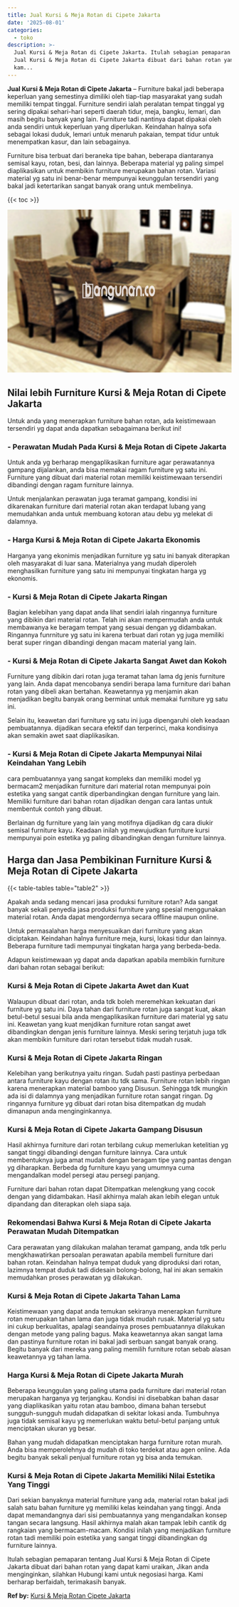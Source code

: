 ```yaml
---
title: Jual Kursi & Meja Rotan di Cipete Jakarta
date: '2025-08-01'
categories:
  - toko
description: >-
  Jual Kursi & Meja Rotan di Cipete Jakarta. Itulah sebagian pemaparan tentang
  Jual Kursi & Meja Rotan di Cipete Jakarta dibuat dari bahan rotan yang dapat
  kam...
---
```


**Jual Kursi & Meja Rotan di Cipete Jakarta** – Furniture bakal jadi beberapa keperluan yang semestinya dimiliki oleh tiap-tiap masyarakat yang sudah memiliki tempat tinggal. Furniture sendiri ialah peralatan tempat tinggal yg sering dipakai sehari-hari seperti daerah tidur, meja, bangku, lemari, dan masih begitu banyak yang lain. Furniture tadi nantinya dapat dipakai oleh anda sendiri untuk keperluan yang diperlukan. Keindahan halnya sofa sebagai lokasi duduk, lemari untuk menaruh pakaian, tempat tidur untuk menempatkan kasur, dan lain sebagainya.

Furniture bisa terbuat dari beraneka tipe bahan, beberapa diantaranya semisal kayu, rotan, besi, dan lainnya. Beberapa material yg paling simpel diaplikasikan untuk membikin furniture merupakan bahan rotan. Variasi material yg satu ini benar-benar mempunyai keunggulan tersendiri yang bakal jadi ketertarikan sangat banyak orang untuk membelinya.

{{< toc >}}

![Jual Kursi & Meja Rotan di Cipete Jakarta](/images/kursi-meja-rotan-murah16.png)

## Nilai lebih Furniture Kursi & Meja Rotan di Cipete Jakarta

Untuk anda yang menerapkan furniture bahan rotan, ada keistimewaan tersendiri yg dapat anda dapatkan sebagaimana berikut ini!

### \- Perawatan Mudah Pada Kursi & Meja Rotan di Cipete Jakarta

Untuk anda yg berharap mengaplikasikan furniture agar perawatannya gampang dijalankan, anda bisa memakai ragam furniture yg satu ini. Furniture yang dibuat dari material rotan memiliki keistimewaan tersendiri dibandingi dengan ragam furniture lainnya.

Untuk menjalankan perawatan juga teramat gampang, kondisi ini dikarenakan furniture dari material rotan akan terdapat lubang yang memudahkan anda untuk membuang kotoran atau debu yg melekat di dalamnya.

### \- Harga Kursi & Meja Rotan di Cipete Jakarta Ekonomis

Harganya yang ekonimis menjadikan furniture yg satu ini banyak diterapkan oleh masyarakat di luar sana. Materialnya yang mudah diperoleh menghasilkan furniture yang satu ini mempunyai tingkatan harga yg ekonomis.

### \- Kursi & Meja Rotan di Cipete Jakarta Ringan

Bagian kelebihan yang dapat anda lihat sendiri ialah ringannya furniture yang dibikin dari material rotan. Telah ini akan mempermudah anda untuk membawanya ke beragam tempat yang sesuai dengan yg didambakan. Ringannya funrniture yg satu ini karena terbuat dari rotan yg juga memiliki berat super ringan dibandingi dengan macam material yang lain.

### \- Kursi & Meja Rotan di Cipete Jakarta Sangat Awet dan Kokoh

Furniture yang dibikin dari rotan juga teramat tahan lama dg jenis furniture yang lain. Anda dapat mencobanya sendiri berapa lama furniture dari bahan rotan yang dibeli akan bertahan. Keawetannya yg menjamin akan menjadikan begitu banyak orang berminat untuk memakai furniture yg satu ini.

Selain itu, keawetan dari furniture yg satu ini juga dipengaruhi oleh keadaan pembuatannya. dijadikan secara efektif dan terperinci, maka kondisinya akan semakin awet saat diaplikasikan.

### \- Kursi & Meja Rotan di Cipete Jakarta Mempunyai Nilai Keindahan Yang Lebih

cara pembuatannya yang sangat kompleks dan memiliki model yg bermacam2 menjadikan furniture dari material rotan mempunyai poin estetika yang sangat cantik diperbandingkan dengan furniture yang lain. Memiliki furniture dari bahan rotan dijadikan dengan cara lantas untuk membentuk contoh yang dibuat.

Berlainan dg furniture yang lain yang motifnya dijadikan dg cara diukir semisal furniture kayu. Keadaan inilah yg mewujudkan furniture kursi mempunyai poin estetika yg paling dibandingkan dengan furniture lainnya.

## Harga dan Jasa Pembikinan Furniture Kursi & Meja Rotan di Cipete Jakarta

{{< table-tables table="table2" >}}

Apakah anda sedang mencari jasa produksi furniture rotan? Ada sangat banyak sekali penyedia jasa produksi furniture yang spesial menggunakan material rotan. Anda dapat mengordernya secara offline maupun online.

Untuk permasalahan harga menyesuaikan dari furniture yang akan diciptakan. Keindahan halnya furniture meja, kursi, lokasi tidur dan lainnya. Beberapa furniture tadi mempunyai tingkatan harga yang berbeda-beda.

Adapun keistimewaan yg dapat anda dapatkan apabila membikin furniture dari bahan rotan sebagai berikut:

### Kursi & Meja Rotan di Cipete Jakarta Awet dan Kuat

Walaupun dibuat dari rotan, anda tdk boleh meremehkan kekuatan dari furniture yg satu ini. Daya tahan dari furniture rotan juga sangat kuat, akan betul-betul sesuai bila anda mengaplikasikan furniture dari material yg satu ini. Keawetan yang kuat menjdikan furniture rotan sangat awet dibandingkan dengan jenis furniture lainnya. Meski sering terjatuh juga tdk akan membikin furniture dari rotan tersebut tidak mudah rusak.

### Kursi & Meja Rotan di Cipete Jakarta Ringan

Kelebihan yang berikutnya yaitu ringan. Sudah pasti pastinya perbedaan antara furniture kayu dengan rotan itu tdk sama. Furniture rotan lebih ringan karena menerapkan material bamboo yang Disusun. Sehingga tdk mungkin ada isi di dalamnya yang menjadikan furniture rotan sangat ringan. Dg ringannya furniture yg dibuat dari rotan bisa ditempatkan dg mudah dimanapun anda menginginkannya.

### Kursi & Meja Rotan di Cipete Jakarta Gampang Disusun

Hasil akhirnya furniture dari rotan terbilang cukup memerlukan ketelitian yg sangat tinggi dibandingi dengan furniture lainnya. Cara untuk membentuknya juga amat mudah dengan beragam tipe yang pantas dengan yg diharapkan. Berbeda dg furniture kayu yang umumnya cuma mengandalkan model persegi atau persegi panjang.

Furniture dari bahan rotan dapat Ditempatkan melengkung yang cocok dengan yang didambakan. Hasil akhirnya malah akan lebih elegan untuk dipandang dan diterapkan oleh siapa saja.

### Rekomendasi Bahwa Kursi & Meja Rotan di Cipete Jakarta Perawatan Mudah Ditempatkan

Cara perawatan yang dilakukan malahan teramat gampang, anda tdk perlu mengkhawatirkan persoalan perawatan apabila membeli furniture dari bahan rotan. Keindahan halnya tempat duduk yang diproduksi dari rotan, lazimnya tempat duduk tadi didesain bolong-bolong, hal ini akan semakin memudahkan proses perawatan yg dilakukan.

### Kursi & Meja Rotan di Cipete Jakarta Tahan Lama

Keistimewaan yang dapat anda temukan sekiranya menerapkan furniture rotan merupakan tahan lama dan juga tidak mudah rusak. Material yg satu ini cukup berkualitas, apalagi seandainya proses pembuatannya dilakukan dengan metode yang paling bagus. Maka keawetannya akan sangat lama dan pastinya furniture rotan ini bakal jadi serbuan sangat banyak orang. Begitu banyak dari mereka yang paling memilih furniture rotan sebab alasan keawetannya yg tahan lama.

### Harga Kursi & Meja Rotan di Cipete Jakarta Murah

Beberapa keunggulan yang paling utama pada furniture dari material rotan merupakan harganya yg terjangkau. Kondisi ini disebabkan bahan dasar yang diaplikasikan yaitu rotan atau bamboo, dimana bahan tersebut sungguh-sungguh mudah didapatkan di sekitar lokasi anda. Tumbuhnya juga tidak semisal kayu yg memerlukan waktu betul-betul panjang untuk menciptakan ukuran yg besar.

Bahan yang mudah didapatkan menciptakan harga furniture rotan murah. Anda bisa memperolehnya dg mudah di toko terdekat atau agen online. Ada begitu banyak sekali penjual furniture rotan yg bisa anda temukan.

### Kursi & Meja Rotan di Cipete Jakarta Memiliki Nilai Estetika Yang Tinggi

Dari sekian banyaknya material furniture yang ada, material rotan bakal jadi salah satu bahan furniture yg memiliki kelas keindahan yang tinggi. Anda dapat memandangnya dari sisi pembuatannya yang mengandalkan konsep tangan secara langsung. Hasil akhirnya malah akan tampak lebih cantik dg rangkaian yang bermacam-macam. Kondisi inilah yang menjadikan furniture rotan tadi memiliki poin estetika yang sangat tinggi dibandingkan dg furniture lainnya.

Itulah sebagian pemaparan tentang Jual Kursi & Meja Rotan di Cipete Jakarta dibuat dari bahan rotan yang dapat kami uraikan, Jikan anda menginginkan, silahkan Hubungi kami untuk negosiasi harga. Kami berharap berfaidah, terimakasih banyak.

**Ref by:** [Kursi & Meja Rotan Cipete Jakarta](https://id.wikipedia.org/wiki/Kursi)

